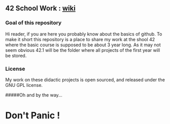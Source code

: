 ##		42 School Work : [wiki](https://github.com/jpirsch/42/wiki)

###	Goal of this repository
Hi reader, if you are here you probably know about the basics of github.
To make it short this repository is a place to share my work at the shool 42 where
the basic course is supposed to be about 3 year long.
As it may not seem obvious 42.1 will be the folder where all projects of the first
year will be stored.


###	License
My work on these didactic projects is open sourced, and released under the GNU GPL license.



#####Oh and by the way...
#							Don't Panic !
